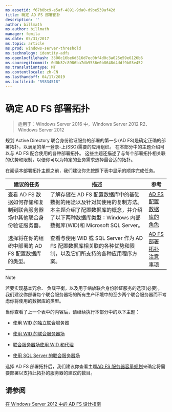 ```yaml
---
ms.assetid: f67b0bc9-e5af-4891-9da0-d9be539af42d
title: 确定 AD FS 部署拓扑
description: ''
author: billmath
ms.author: billmath
manager: femila
ms.date: 05/31/2017
ms.topic: article
ms.prod: windows-server-threshold
ms.technology: identity-adfs
ms.openlocfilehash: 3300c16be6d516d7ec0bf4d0c3a025e59e6126b6
ms.sourcegitcommit: 0d0b32c8986ba7db9536e0b8648d4ddf9b03e452
ms.translationtype: MT
ms.contentlocale: zh-CN
ms.lasthandoff: 04/17/2019
ms.locfileid: "59834518"
---
```

# <a name="determine-your-ad-fs-deployment-topology"></a>确定 AD FS 部署拓扑

>适用于：Windows Server 2016 中，Windows Server 2012 R2、 Windows Server 2012

规划 Active Directory 联合身份验证服务的部署的第一步\(AD FS\)是确定正确的部署拓扑，以满足的单一登录\-上\(SSO\)需要的应用组织。 在本部分中的主题介绍可以与 AD FS 配合使用的各种部署拓扑。 这些主题还描述了与每个部署拓扑相关联的优势和限制，以便你可以为特定的业务需求选择最合适的拓扑。  
  
在阅读本部署拓扑主题之前，我们建议你先按照下表中显示的顺序完成任务。  
  
|建议的任务|描述|参考|  
|--------------------|---------------|-------------|  
|查看 AD FS 数据如何存储和复制到联合服务器场中其他联合身份验证服务器。|了解存储在 AD FS 配置数据库中的基础数据的用途以及针对其使用的复制方法。 本主题介绍了配置数据库的概念，并介绍了以下两种数据库类型：Windows 内部数据库\(WID\)和 Microsoft SQL Server。|[AD FS 配置数据库的角色](../../ad-fs/technical-reference/The-Role-of-the-AD-FS-Configuration-Database.md)|  
|选择将在你的组织中部署的 AD FS 配置数据库的类型。|查看与使用 WID 或 SQL Server 作为 AD FS 配置数据库相关联的各种优势和限制，以及它们所支持的各种应用程序方案。|[AD FS 部署拓扑注意事项](AD-FS-Deployment-Topology-Considerations.md)|  
  
> [!NOTE]  
> 若要实现基本冗余、 负载平衡，以及用于缩放联合身份验证服务的选项\(必要\)，我们建议你部署每个联合服务器场的所有生产环境中的至少两个联合服务器而不考虑你将使用的数据库的类型。  
  
当你查看了上一个表中的内容后，请继续执行本部分中的以下主题：  
  
-   [使用 WID 的独立联合服务器](Stand-Alone-Federation-Server-Using-WID.md)  
  
-   [使用 WID 的联合服务器场](Federation-Server-Farm-Using-WID-2012.md)  
  
-   [联合服务器场使用 WID 和代理](Federation-Server-Farm-Using-WID-and-Proxies-2012.md)  
  
-   [使用 SQL Server 的联合服务器场](Federation-Server-Farm-Using-SQL-Server-2012.md)  
  
选择 AD FS 部署拓扑后，我们建议你查看主题[AD FS 服务器容量规划](Planning-for-AD-FS-Server-Capacity.md)来确定将需要部署以支持此拓扑的服务器的建议的数目。  
  
## <a name="see-also"></a>请参阅
[在 Windows Server 2012 中的 AD FS 设计指南](AD-FS-Design-Guide-in-Windows-Server-2012.md)

